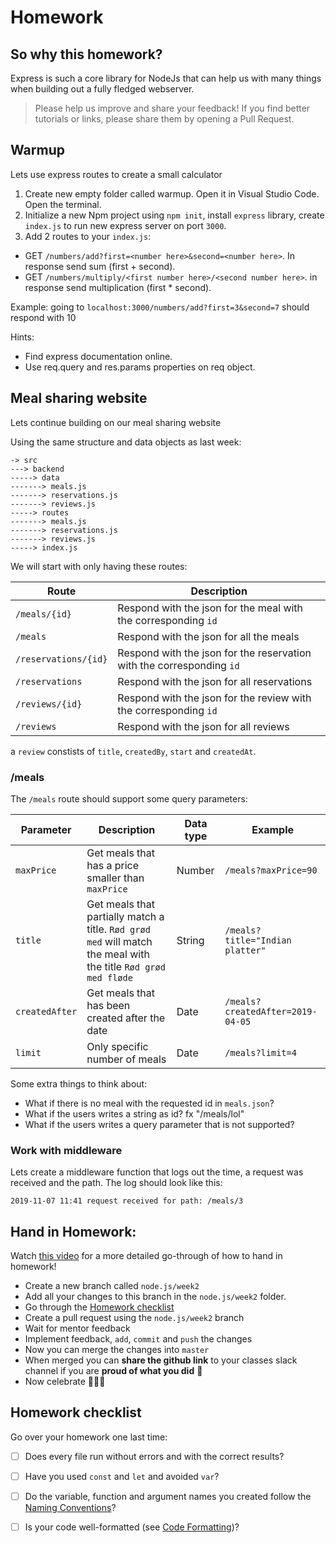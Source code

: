 # Homework

## So why this homework?
Express is such a core library for NodeJs that can help us with many things when building out a fully fledged webserver. 

> Please help us improve and share your feedback! If you find better tutorials or links, please share them by opening a Pull Request.

## Warmup

Lets use express routes to create a small calculator

1. Create new empty folder called warmup. Open it in Visual Studio Code. Open the terminal.
2. Initialize a new Npm project using `npm init`, install `express` library, create `index.js` to run new express server on port `3000`.
3. Add 2 routes to your `index.js`:
  - GET `/numbers/add?first=<number here>&second=<number here>`. In response send sum (first + second).
  - GET `/numbers/multiply/<first number here>/<second number here>`. in response send multiplication (first * second).

Example:
going to `localhost:3000/numbers/add?first=3&second=7` should respond with 10

Hints:
- Find express documentation online.
- Use req.query and res.params properties on req object.

## Meal sharing website

Lets continue building on our meal sharing website

Using the same structure and data objects as last week:

```
-> src
---> backend
-----> data
-------> meals.js
-------> reservations.js
-------> reviews.js
-----> routes
-------> meals.js
-------> reservations.js
-------> reviews.js
-----> index.js
```

We will start with only having these routes:

| Route | Description |
| ---- | ----- |
| `/meals/{id}` | Respond with the json for the meal with the corresponding `id` |
| `/meals` | Respond with the json for all the meals |
| `/reservations/{id}` | Respond with the json for the reservation with the corresponding `id` |
| `/reservations` | Respond with the json for all reservations |
| `/reviews/{id}` | Respond with the json for the review with the corresponding `id` |
| `/reviews` | Respond with the json for all reviews |

a `review` constists of `title`, `createdBy`, `start` and `createdAt`.

### /meals

The `/meals` route should support some query parameters:

| Parameter | Description | Data type | Example | 
| ---- | ----- | ---- | -------- |
| `maxPrice` | Get meals that has a price smaller than `maxPrice` | Number | `/meals?maxPrice=90` |
| `title` | Get meals that partially match a title. `Rød grød med` will match the meal with the title `Rød grød med fløde` | String | `/meals?title="Indian platter"` |
| `createdAfter` | Get meals that has been created after the date | Date | `/meals?createdAfter=2019-04-05` |
| `limit` | Only specific number of meals | Date | `/meals?limit=4` |

Some extra things to think about: 
- What if there is no meal with the requested id in `meals.json`?
- What if the users writes a string as id? fx "/meals/lol"
- What if the users writes a query parameter that is not supported?

### Work with middleware
Lets create a middleware function that logs out the time, a request was received and the path. The log should look like this:

`2019-11-07 11:41 request received for path: /meals/3`

## Hand in Homework:

Watch [this video](https://www.youtube.com/watch?v=feyBVDhFQuk) for a more detailed go-through of how to hand in homework!

- Create a new branch called `node.js/week2` 
- Add all your changes to this branch in the `node.js/week2` folder. 
- Go through the [Homework checklist](#homework-checklist)
- Create a pull request using the `node.js/week2` branch
- Wait for mentor feedback
- Implement feedback, `add`, `commit` and `push` the changes
- Now you can merge the changes into `master`
- When merged you can **share the github link** to your classes slack channel if you are **proud of what you did** 💪
- Now celebrate 🎉🎉🎉

## Homework checklist
Go over your homework one last time:

- [ ] Does every file run without errors and with the correct results?
- [ ] Have you used `const` and `let` and avoided `var`?
- [ ] Do the variable, function and argument names you created follow the [Naming Conventions](https://github.com/HackYourFuture/fundamentals/blob/master/fundamentals/naming_conventions.md)?
- [ ] Is your code well-formatted (see [Code Formatting](https://github.com/HackYourFuture/fundamentals/blob/master/fundamentals/naming_conventions.md))?

